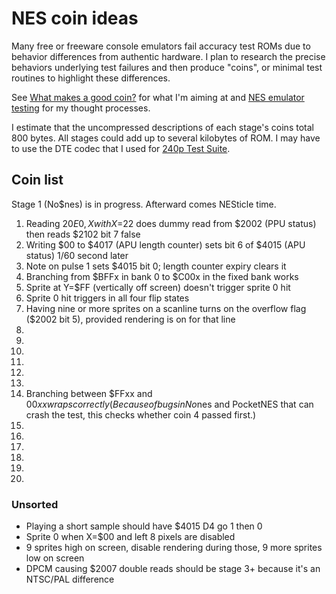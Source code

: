 NES coin ideas
==============

Many free or freeware console emulators fail accuracy test ROMs due
to behavior differences from authentic hardware.  I plan to research
the precise behaviors underlying test failures and then produce
"coins", or minimal test routines to highlight these differences.

See [What makes a good coin?] for what I'm aiming at and
[NES emulator testing] for my thought processes.

I estimate that the uncompressed descriptions of each stage's
coins total 800 bytes.  All stages could add up to several
kilobytes of ROM.  I may have to use the DTE codec that I used for
[240p Test Suite].

[What makes a good coin?]: ./good_coin.md
[NES emulator testing]: ./nes_emu_testing.md
[240p Test Suite]: https://github.com/pinobatch/240p-test-mini/nes

Coin list
---------
Stage 1 (No$nes) is in progress.  Afterward comes NESticle time.

1. Reading $20E0,X with X=$22 does dummy read from $2002 (PPU status)
   then reads $2102 bit 7 false
2. Writing $00 to $4017 (APU length counter) sets bit 6 of $4015
   (APU status) 1/60 second later
3. Note on pulse 1 sets $4015 bit 0; length counter expiry clears it
4. Branching from $BFFx in bank 0 to $C00x in the fixed bank works
5. Sprite at Y=$FF (vertically off screen) doesn't trigger sprite 0
   hit
6. Sprite 0 hit triggers in all four flip states
7. Having nine or more sprites on a scanline turns on the overflow
   flag ($2002 bit 5), provided rendering is on for that line
8. 
9. 
10. 
11. 
12. 
13. 
14. Branching between $FFxx and $00xx wraps correctly  
    (Because of bugs in No$nes and PocketNES that can crash the test,
    this checks whether coin 4 passed first.)
15. 
16. 
17. 
18. 
19. 
20. 

### Unsorted

* Playing a short sample should have $4015 D4 go 1 then 0
* Sprite 0 when X=$00 and left 8 pixels are disabled
* 9 sprites high on screen, disable rendering during those, 9 more
  sprites low on screen
* DPCM causing $2007 double reads should be stage 3+ because it's
  an NTSC/PAL difference
